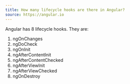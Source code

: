```yaml
---
title: How many lifecycle hooks are there in Angular?
source: https://angular.io
---
```


Angular has 8 lifecycle hooks. They are:

1. ngOnChanges
2. ngDoCheck
3. ngOnInit
4. ngAfterContentInit
5. ngAfterContentChecked
6. ngAfterViewInit
7. ngAfterViewChecked
8. ngOnDestroy
